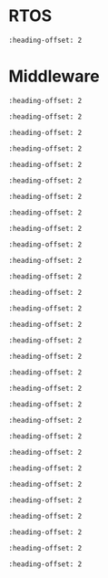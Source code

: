 # RTOS

```{include} /release/commonrn/topics/amazon_freertos_kernel.md
:heading-offset: 2
```

# Middleware

```{include} /release/commonrn/topics/CMSIS_DSP_Library.md
:heading-offset: 2
```

```{include} /release/commonrn/topics/memfault_firmware_sdk.md
:heading-offset: 2
```

```{include} /release/commonrn/topics/nxp_conn_fwk.md
:heading-offset: 2
```

```{include} /release/commonrn/topics/nxp_wifi_wpa_supplicant.md
:heading-offset: 2
```

```{include} /release/commonrn/topics/nxp_edgefast_bluetooth_pal.md
:heading-offset: 2
```

```{include} /release/commonrn/topics/nxp_ethermind.md
:heading-offset: 2
```

```{include} /release/commonrn/topics/amazon_corehttp.md
:heading-offset: 2
```

```{include} /release/commonrn/topics/nxp_wifi.md
:heading-offset: 2
```

```{include} /release/commonrn/topics/nxp_usb_power_delivery.md
:heading-offset: 2
```

```{include} /release/commonrn/topics/nxp_usb.md
:heading-offset: 2
```

```{include} /release/commonrn/topics/intel_tinycbor.md
:heading-offset: 2
```

```{include} /release/commonrn/topics/arm_trusted_firmware_m.md
:heading-offset: 2
```

```{include} /release/commonrn/topics/arm_psa_test.md
:heading-offset: 2
```

```{include} /release/commonrn/topics/arm_mbed_crypto.md
:heading-offset: 2
```

```{include} /release/commonrn/topics/oasis_pkcs11.md
:heading-offset: 2
```

```{include} /release/commonrn/topics/nxp_iot_agent.md
:heading-offset: 2
```

```{include} /release/commonrn/topics/mcuboot_opensource.md
:heading-offset: 2
```

```{include} /release/commonrn/topics/arm_mbedtls_3x.md
:heading-offset: 2
```

```{include} /release/commonrn/topics/arm_mbedtls.md
:heading-offset: 2
```

```{include} /release/commonrn/topics/nxp_voiceseeker_no_aec.md
:heading-offset: 2
```

```{include} /release/commonrn/topics/adam_dunkels_lwip.md
:heading-offset: 2
```

```{include} /release/commonrn/topics/gabor_kiss_amosi_lvgl.md
:heading-offset: 2
```

```{include} /release/commonrn/topics/nodejs_llhttp.md
:heading-offset: 2
```

```{include} /release/commonrn/topics/christopher_haster_littlefs.md
:heading-offset: 2
```

```{include} /release/commonrn/topics/nxp_freemaster.md
:heading-offset: 2
```

```{include} /release/commonrn/topics/elm_chan_fatfs.md
:heading-offset: 2
```

```{include} /release/commonrn/topics/dave_gamble_cjson.md
:heading-offset: 2
```

```{include} /release/commonrn/topics/amazon_aws_iot.md
:heading-offset: 2
```

```{include} /release/commonrn/topics/nxp_psa_crypto_driver.md
:heading-offset: 2
```

```{include} /release/commonrn/topics/nxp_els_pkc.md
:heading-offset: 2
```

